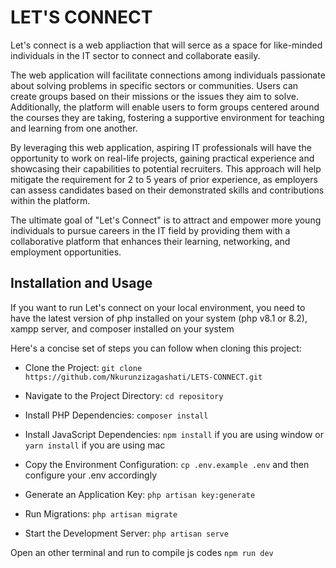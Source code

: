 # LET'S CONNECT

Let's connect is a web appliaction that will serce as a space for like-minded individuals in the IT sector to connect and collaborate easily.


The web application will facilitate connections among individuals passionate about solving problems in specific sectors or communities. Users can create groups based on their missions or the issues they aim to solve. Additionally, the platform will enable users to form groups centered around the courses they are taking, fostering a supportive environment for teaching and learning from one another.


By leveraging this web application, aspiring IT professionals will have the opportunity to work on real-life projects, gaining practical experience and showcasing their capabilities to potential recruiters. This approach will help mitigate the requirement for 2 to 5 years of prior experience, as employers can assess candidates based on their demonstrated skills and contributions within the platform.


The ultimate goal of "Let's Connect" is to attract and empower more young individuals to pursue careers in the IT field by providing them with a collaborative platform that enhances their learning, networking, and employment opportunities.

## Installation and Usage

If you want to run Let's connect on your local environment, you need to have the latest version of php installed on your system (php v8.1 or 8.2), xampp server, and composer installed on your system

Here's a concise set of steps you can follow when cloning this project:

* Clone the Project:
```git clone https://github.com/Nkurunzizagashati/LETS-CONNECT.git```
* Navigate to the Project Directory:
``` cd repository ```
* Install PHP Dependencies:
``` composer install ```
* Install JavaScript Dependencies:
``` npm install ``` if you are using window
or
``` yarn install ``` if you are using mac
* Copy the Environment Configuration:
``` cp .env.example .env ``` and then configure your .env accordingly
* Generate an Application Key:
``` php artisan key:generate ```

* Run Migrations:
``` php artisan migrate ```

* Start the Development Server:
``` php artisan serve ```

Open an other terminal and run to compile js codes
``` npm run dev ```
